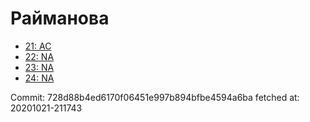 # Райманова
- [21: AC](21.md)
- [22: NA](22.md)
- [23: NA](23.md)
- [24: NA](24.md)

Commit: 728d88b4ed6170f06451e997b894bfbe4594a6ba
 fetched at: 20201021-211743

